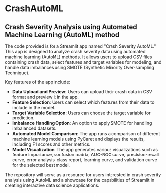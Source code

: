 # CrashAutoML
## Crash Severity Analysis using Automated Machine Learning (AutoML) method

The code provided is for a Streamlit app named "Crash Severity AutoML." This app is designed to analyze crash severity data using automated machine learning (AutoML) methods. It allows users to upload CSV files containing crash data, select features and target variables for modeling, and handle data imbalances using SMOTE (Synthetic Minority Over-sampling Technique).

Key features of the app include:

- **Data Upload and Preview**: Users can upload their crash data in CSV format and preview it in the app.
- **Feature Selection**: Users can select which features from their data to include in the model.
- **Target Variable Selection**: Users can choose the target variable for prediction.
- **Imbalance Handling Option**: An option to apply SMOTE for handling imbalanced datasets.
- **Automated Model Comparison**: The app runs a comparison of different machine learning models using PyCaret and displays the results, including F1 scores and other metrics.
- **Model Visualization**: The app generates various visualizations such as feature importance, confusion matrix, AUC-ROC curve, precision-recall curve, error analysis, class report, learning curve, and validation curve for the selected best model.
  
The repository will serve as a resource for users interested in crash severity analysis using AutoML and a showcase for the capabilities of Streamlit in creating interactive data science applications.
